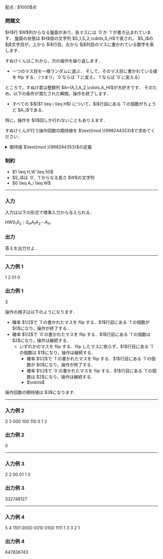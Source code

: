 
<div>

<span>

<span>

<p>
配点 : $1000$点
</p>

<div>

<section>

### **問題文**

<p>
$H$行 $W$列からなる盤面があり，各マスには `0`か `1`が書き込まれています．
盤面の状態は $H$個の文字列 $S_1,S_2,\cdots,S_H$で表され，
$S_i$の $j$文字目が，上から $i$行目，左から $j$列目のマスに書かれている数字を表します．
</p>

<p>
すぬけくんはこれから，次の操作を繰り返します．
</p>

<ul>

<li>
一つのマス目を一様ランダムに選ぶ．
そして，そのマス目に書かれている値を flip する．（つまり，`0`ならば `1`に変え，`1`ならば `0`に変える）
</li>

</ul>

<p>
ところで，すぬけ君は整数列 $A=(A_1,A_2,\cdots,A_H)$が大好きです．
そのため，以下の条件が満たされた瞬間，操作を終了します．
</p>

<ul>

<li>
すべての $i$($1 \leq i \leq H$) について，$i$行目にある `1`の個数がちょうど $A_i$である．
</li>

</ul>

<p>
特に，操作を $0$回しか行わないこともありえます．
</p>

<p>
すぬけくんが行う操作回数の期待値を $\text{mod }{998244353}$で求めてください．
</p>

<details>

<summary>
期待値 $\text{mod }{998244353}$の定義
</summary>

<p>
求める期待値は必ず有理数になることが証明できます。 また、この問題の制約のもとでは、その値を既約分数 $\frac{P}{Q}$で表した時、$Q \not \equiv 0 \pmod{998244353}$となることも証明できます。 よって、$R \times Q \equiv P \pmod{998244353}, 0 \leq R < 998244353$を満たす整数 $R$が一意に定まります。 この $R$を答えてください。


</p>

</details>

</section>

</div>

<div>

<section>

### **制約**

<ul>

<li>
$1 \leq H,W \leq 50$
</li>

<li>
$S_i$は `0`, `1`からなる長さ $W$の文字列
</li>

<li>
$0 \leq A_i \leq W$
</li>

</ul>

</section>

</div>

---

<div>

<div>

<section>

### **入力**

<p>
入力は以下の形式で標準入力から与えられる．
</p>

<div>

$H$$W$$S_1$$S_2$$\vdots$$S_H$$A_1$$A_2$$\cdots$$A_H$
</div>

</section>

</div>

<div>

<section>

### **出力**

<p>
答えを出力せよ．
</p>

</section>

</div>

</div>

---

<div>

<section>

### **入力例 1**

<div>

1 2
01
0

</div>

</section>

</div>

<div>

<section>

### **出力例 1**

<div>

3

</div>

<p>
操作の様子は以下のようになります．
</p>

<ul>

<li>
確率 $1/2$で `1`の書かれたマスを flip する．$1$行目にある `1`の個数が $0$になり，操作が終了する．
</li>

<li>
確率 $1/2$で `0`の書かれたマスを flip する．$1$行目にある `1`の個数は $2$になり，操作は継続する．
<ul>

<li>
いずれかのマスを flip する．flip したマスに依らず，$1$行目にある `1`の個数は $1$になり，操作は継続する．
<ul>

<li>
確率 $1/2$で `1`の書かれたマスを flip する．$1$行目にある `1`の個数が $0$になり，操作が終了する．
</li>

<li>
確率 $1/2$で `0`の書かれたマスを flip する．$1$行目にある `1`の個数は $2$になり，操作は継続する．
</li>

<li>
$\vdots$
</li>

</ul>

</li>

</ul>

</li>

</ul>

<p>
操作回数の期待値は $3$になります．
</p>

</section>

</div>

---

<div>

<section>

### **入力例 2**

<div>

3 3
000
100
110
0 1 2

</div>

</section>

</div>

<div>

<section>

### **出力例 2**

<div>

0

</div>

</section>

</div>

---

<div>

<section>

### **入力例 3**

<div>

2 2
00
01
1 0

</div>

</section>

</div>

<div>

<section>

### **出力例 3**

<div>

332748127

</div>

</section>

</div>

---

<div>

<section>

### **入力例 4**

<div>

5 4
1101
0000
0010
0100
1111
1 3 3 2 1

</div>

</section>

</div>

<div>

<section>

### **出力例 4**

<div>

647836743

</div>

</section>

</div>

</span>

</span>

</div>
